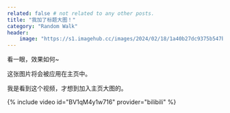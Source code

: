 ```yaml
---
related: false # not related to any other posts.
title: "我加了标题大图！"
category: "Random Walk"
header:
    image: "https://s1.imagehub.cc/images/2024/02/18/1a40b27dc9375b547b81b19fe24d4944.jpeg"
---
```


看一眼，效果如何~

这张图片将会被应用在主页中。

我是看到这个视频，才想到加入主页大图的。

{% include video id="BV1qM4y1w716" provider="bilibili" %}